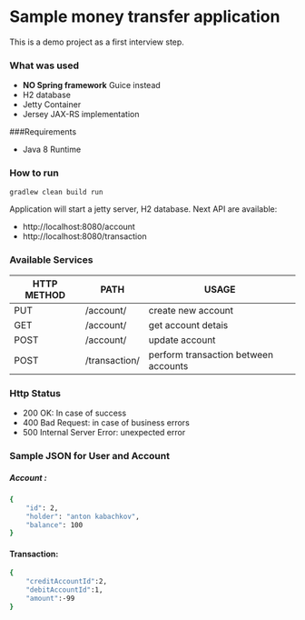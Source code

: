# Sample money transfer application

This is a demo project as a first interview step.

### What was used
- **NO Spring framework** Guice instead
- H2 database
- Jetty Container
- Jersey JAX-RS implementation

###Requirements
- Java 8 Runtime 

### How to run
```sh
gradlew clean build run
```

Application will start a jetty server, H2 database. Next API are available:

- http://localhost:8080/account
- http://localhost:8080/transaction

### Available Services

| HTTP METHOD | PATH | USAGE |
| -----------| ------ | ------ |
| PUT | /account/| create new account | 
| GET | /account/<id> | get account detais | 
| POST | /account/<id> | update account | 
| POST | /transaction/ | perform transaction between accounts | 

### Http Status
- 200 OK: In case of success
- 400 Bad Request: in case of business errors 
- 500 Internal Server Error: unexpected error 

### Sample JSON for User and Account
##### Account : 
```sh
{
    "id": 2,
    "holder": "anton kabachkov",
    "balance": 100
} 
```

#### Transaction:
```sh
{
	"creditAccountId":2,
	"debitAccountId":1,
	"amount":-99
}
```